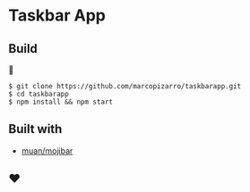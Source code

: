 # Taskbar App

<!---
## Install

#### :triangular_flag_on_post: Download and drag

[Download the latest version for Mac on the releases page](https://github.com/marcopizarro/taskbarapp/releases) (and drag into your apps folder.)



#### :triangular_flag_on_post: Launch Mojibar

Go into your apps folder and select Mojibar (Mac shortcut: use command-space bar, then type Mojibar in the spotlight search field). Mojibar will display in the menubar at the top right corner of your screen.

## Usage

<kbd>control + shift + space</kbd><br>
Open app.

<kbd>command + ,</kbd><br>
Open preference (while window is open).

<kbd>👆/👇/👈/👉</kbd><br>
Navigate between emojis.

<kbd>esc</kbd><br>
Exit.

<kbd>command + q</kbd><br>
Quit Mojibar (while window is open).

--->
## Build

:construction:

```
$ git clone https://github.com/marcopizarro/taskbarapp.git
$ cd taskbarapp
$ npm install && npm start

```

## Built with


- [muan/mojibar](https://github.com/muan/mojibar)

## :heart:
